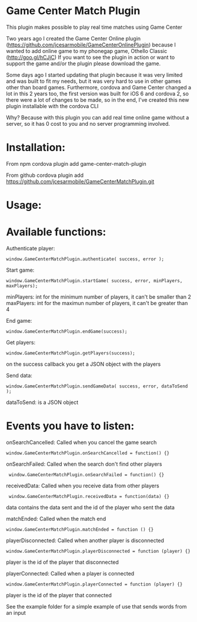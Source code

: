 Game Center Match Plugin
========================

This plugin makes possible to play real time matches using Game Center

Two years ago I created the Game Center Online plugin (https://github.com/jcesarmobile/GameCenterOnlinePlugin) because I wanted to add online game to my phonegap game, Othello Classic (http://goo.gl/hCJjC) 
If you want to see the plugin in action or want to support the game and/or the plugin please download the game.

Some days ago I started updating that plugin because it was very limited and was built to fit my needs, but it was very hard to use in other games other than board games. Furthermore, cordova and Game Center changed a lot in this 2 years too, the first version was built for iOS 6 and cordova 2, so there were a lot of changes to be made, so in the end, I've created this new plugin installable with the cordova CLI

Why? Because with this plugin you can add real time online game without a server, so it has 0 cost to you and no server programming involved.

Installation:
============

From npm
cordova plugin add game-center-match-plugin

From github
cordova plugin add https://github.com/jcesarmobile/GameCenterMatchPlugin.git


Usage:
=====


Available functions:
=====
Authenticate player:
```
window.GameCenterMatchPlugin.authenticate( success, error );
```


Start game:

```
window.GameCenterMatchPlugin.startGame( success, error, minPlayers, maxPlayers);
```
minPlayers: int for the minimum number of players, it can't be smaller than 2
maxPlayers: int for the maximun number of players, it can't be greater than 4

End game:

```
window.GameCenterMatchPlugin.endGame(success);
```

Get players:

```
window.GameCenterMatchPlugin.getPlayers(success);
```
on the success callback you get a JSON object with the players

Send data:
```
window.GameCenterMatchPlugin.sendGameData( success, error, dataToSend );
```
dataToSend: is a JSON object

Events you have to listen:
=========================

onSearchCancelled: Called when you cancel the game search
```
window.GameCenterMatchPlugin.onSearchCancelled = function() {}
```

onSearchFailed: Called when the search don't find other players
```
 window.GameCenterMatchPlugin.onSearchFailed = function() {}
```

receivedData: Called when you receive data from other players
```
 window.GameCenterMatchPlugin.receivedData = function(data) {}
```
data contains the data sent and the id of the player who sent the data

matchEnded: Called when the match end
```
window.GameCenterMatchPlugin.matchEnded = function () {}
```

playerDisconnected: Called when another player is disconnected
```
window.GameCenterMatchPlugin.playerDisconnected = function (player) {}  
```
player is the id of the player that disconnected 
   
playerConnected: Called when a player is connected   
```
window.GameCenterMatchPlugin.playerConnected = function (player) {}
```   
player is the id of the player that connected    
    
   

See the example folder for a simple example of use that sends words from an input
    






